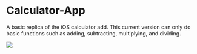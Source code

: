 # Calculator-App

A basic replica of the iOS calculator add. This current version can only do basic functions such as adding, subtracting, multiplying, and dividing.


<img src ='http://g.recordit.co/JGLAvkV5bC.gif'>
